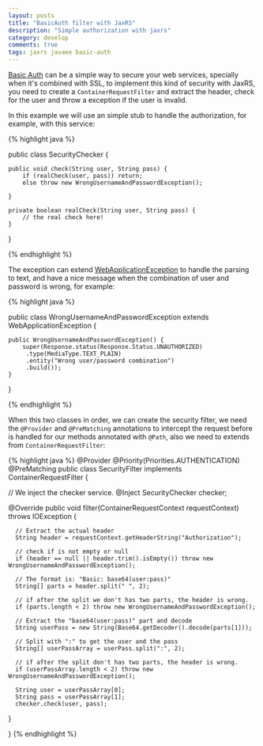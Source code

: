 ```yaml
---
layout: posts
title: "BasicAuth filter with JaxRS"
description: "Simple authorization with jaxrs"
category: develop
comments: true
tags: jaxrs javaee basic-auth
---
```


[Basic Auth][basic-auth] can be a simple way to secure your web services,
specially when it's combined with SSL, to implement this kind of security with
JaxRS, you need to create a `ContainerRequestFilter` and extract the header,
check for the user and throw a exception if the user is invalid.

In this example we will use an simple stub to handle the authorization, for
example, with this service:

{% highlight java %}

public class SecurityChecker {

    public void check(String user, String pass) {
        if (realCheck(user, pass)) return;
        else throw new WrongUsernameAndPasswordException();

    }

    private boolean realCheck(String user, String pass) {
        // the real check here!
    }
}

{% endhighlight %}

The exception can extend [WebApplicationException][web-app-ex] to handle the
parsing to text, and have a nice message when the combination of user and
password is wrong, for example:

{% highlight java %}

public class WrongUsernameAndPasswordException extends WebApplicationException {

    public WrongUsernameAndPasswordException() {
        super(Response.status(Response.Status.UNAUTHORIZED)
         .type(MediaType.TEXT_PLAIN)
         .entity("Wrong user/password combination")
         .build());
    }
}

{% endhighlight %}

When this two classes in order, we can create the security filter, we need the
`@Provider` and `@PreMatching` annotations to intercept the request before is
handled for our methods annotated with `@Path`, also we need to extends from
`ContainerRequestFilter`:

{% highlight java %}
@Provider
@Priority(Priorities.AUTHENTICATION)
@PreMatching
public class SecurityFilter implements ContainerRequestFilter {

   // We inject the checker service.
   @Inject SecurityChecker checker;

   @Override
   public void filter(ContainerRequestContext requestContext) throws IOException {

      // Extract the actual header
      String header = requestContext.getHeaderString("Authorization");

      // check if is not empty or null
      if (header == null || header.trim().isEmpty()) throw new WrongUsernameAndPasswordException();

      // The format is: "Basic: base64(user:pass)"
      String[] parts = header.split(" ", 2);

      // if after the split we don't has two parts, the header is wrong.
      if (parts.length < 2) throw new WrongUsernameAndPasswordException();

      // Extract the "base64(user:pass)" part and decode
      String userPass = new String(Base64.getDecoder().decode(parts[1]));

      // Split with ":" to get the user and the pass
      String[] userPassArray = userPass.split(":", 2);

      // if after the split don't has two parts, the header is wrong.
      if (userPassArray.length < 2) throw new WrongUsernameAndPasswordException();

      String user = userPassArray[0];
      String pass = userPassArray[1];
      checker.check(user, pass);
   }

}
{% endhighlight %}


[basic-auth]: https://en.wikipedia.org/wiki/Basic_access_authentication
[web-app-ex]: http://docs.oracle.com/javaee/7/api/javax/ws/rs/WebApplicationException.html
